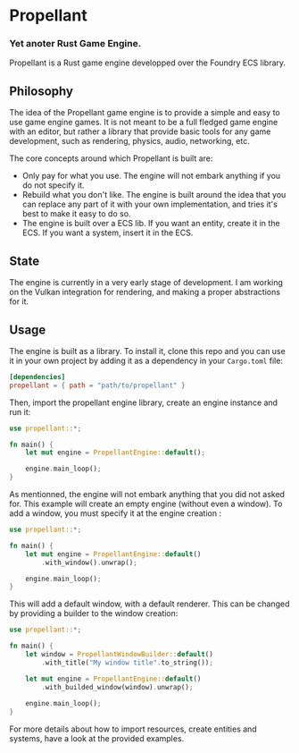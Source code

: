 # Propellant

### Yet anoter Rust Game Engine.

Propellant is a Rust game engine developped over the Foundry ECS library.

## Philosophy

The idea of the Propellant game engine is to provide a simple and easy to use game engine games. It is not meant to be a full fledged game engine with an editor, but rather a library that provide basic tools for any game development, such as rendering, physics, audio, networking, etc.

The core concepts around which Propellant is built are:

- Only pay for what you use. The engine will not embark anything if you do not specify it.
- Rebuild what you don't like. The engine is built around the idea that you can replace any part of it with your own implementation, and tries it's best to make it easy to do so. 
- The engine is built over a ECS lib. If you want an entity, create it in the ECS. If you want a system, insert it in the ECS.

## State

The engine is currently in a very early stage of development. I am working on the Vulkan integration for rendering, and making a proper abstractions for it.

## Usage

The engine is built as a library. To install it, clone this repo and you can use it in your own project by adding it as a dependency in your `Cargo.toml` file:

```toml
[dependencies]
propellant = { path = "path/to/propellant" }
```

Then, import the propellant engine library, create an engine instance and run it:

```rust
use propellant::*;

fn main() {
    let mut engine = PropellantEngine::default();

    engine.main_loop();
}
```

As mentionned, the engine will not embark anything that you did not asked for. This example will create an empty engine (without even a window). To add a window, you must specify it at the engine creation :

```rust
use propellant::*;

fn main() {
    let mut engine = PropellantEngine::default()
        .with_window().unwrap();

    engine.main_loop();
}
```

This will add a default window, with a default renderer. This can be changed by providing a builder to the window creation:

```rust
use propellant::*;

fn main() {
    let window = PropellantWindowBuilder::default()
        .with_title("My window title".to_string());

    let mut engine = PropellantEngine::default()
        .with_builded_window(window).unwrap();
    
    engine.main_loop();
}
```       

For more details about how to import resources, create entities and systems, have a look at the provided examples.


